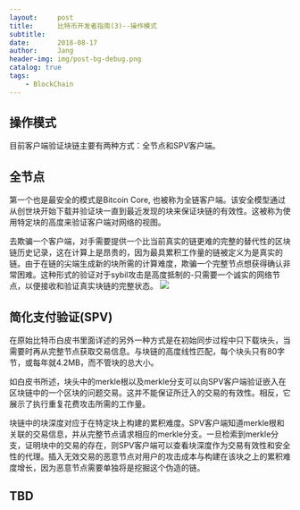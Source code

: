 ```yaml
---
layout:     post
title:      比特币开发者指南(3)--操作模式
subtitle:   
date:       2018-08-17
author:     Jang
header-img: img/post-bg-debug.png
catalog: true
tags:
    - BlockChain
---
```


## 操作模式
目前客户端验证块链主要有两种方式：全节点和SPV客户端。

## 全节点

第一个也是最安全的模式是Bitcoin Core, 也被称为全链客户端。该安全模型通过从创世块开始下载并验证块一直到最近发现的块来保证块链的有效性。这被称为使用特定块的高度来验证客户端对网络的视图。

去欺骗一个客户端，对手需要提供一个比当前真实的链更难的完整的替代性的区块链历史记录，这在计算上是昂贵的，因为最具累积工作量的链被定义为是真实的链。由于在链的尖端生成新的块所需的计算难度，欺骗一个完整节点想获得确认非常困难。这种形式的验证对于sybil攻击是高度抵制的-只需要一个诚实的网络节点，以便接收和验证真实块链的完整状态。
<img src="https://img-blog.csdn.net/20170706221410794?watermark/2/text/aHR0cDovL2Jsb2cuY3Nkbi5uZXQvZ2FtbWFn/font/5a6L5L2T/fontsize/400/fill/I0JBQkFCMA==/dissolve/70/gravity/Center"/>

## 简化支付验证(SPV)

在原始比特币白皮书里面详述的另外一种方式是在初始同步过程中只下载块头，当需要时再从完整节点获取交易信息。与块链的高度线性匹配，每个块头只有80字节，或每年就4.2MB，而不管块的总大小。

如白皮书所述，块头中的merkle根以及merkle分支可以向SPV客户端验证嵌入在区块链中的一个区块的问题交易。这并不能保证所迁入的交易的有效性。相反，它展示了执行重复花费攻击所需的工作量。

块链中的块深度对应于在特定块上构建的累积难度。SPV客户端知道merkle根和关联的交易信息，并从完整节点请求相应的merkle分支。一旦检索到merkle分支，证明块中的交易的存在，则SPV客户端可以查看块深度作为交易有效性和安全性的代理。插入无效交易的恶意节点对用户的攻击成本与构建在该块之上的累积难度增长，因为恶意节点需要单独将是挖掘这个伪造的链。

## TBD
